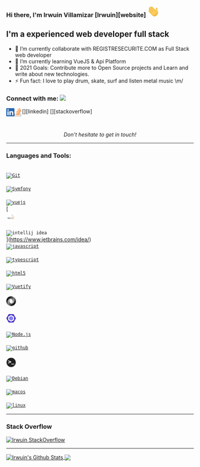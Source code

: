 ### Hi there, I'm Irwuin Villamizar [Irwuin][website] <img src="./Icons/Hi.gif" height="32" />

## I'm a experienced web developer full stack

- 🔭 I’m currently collaborate with REGISTRESECURITE.COM as Full Stack web developer
- 🌱 I’m currently learning VueJS & Api Platform
- 🥅 2021 Goals: Contribute more to Open Source projects and Learn and write about new technologies.
- ⚡ Fun fact: I love to play drum, skate, surf and listen metal music \m/

### Connect with me: <img src="https://media.giphy.com/media/LnQjpWaON8nhr21vNW/giphy.gif" height="32">

[<img align="left" alt="Irwuin | LinkedIn" height="22px" src="./SocialLogo/LinkedIn.png" />][linkedin]
[<img align="left" alt="Irwuin | Stackoverflow" height="22px" src="./SocialLogo/StackOverflow.png" />][stackoverflow]

<br />

<p align=center>
<em>Don't hesitate to get in touch!</em>
</p>

---

### Languages and Tools:


[<code>
<img alt="Git" width="26px" src="https://img.icons8.com/color/240/000000/git.png">
</code>](https://git-scm.com/)
[<code>
<img alt="Symfony" width="26px" src="https://img.icons8.com/color/240/000000/symfony.png" />
</code>](https://www.symfony.com)
[<code>
<img alt="vuejs" width="26px" src="https://img.icons8.com/color/240/000000/vue-js.png">
</code>](https://vuejs.org)
[<code>
[<code>
<img alt="MySQL" width="26px" src="https://raw.githubusercontent.com/github/explore/80688e429a7d4ef2fca1e82350fe8e3517d3494d/topics/mysql/mysql.png">
</code>](https://dev.mysql.com/)
<img alt="intellij idea" width="26px" src="https://img.icons8.com/color/240/000000/intellij-idea.png" />
</code>](https://www.jetbrains.com/idea/)
[<code>
<img alt="javascript" width="26px" src="https://img.icons8.com/color/240/000000/javascript.png" />
</code>](https://developer.mozilla.org/en-US/docs/Web/JavaScript)
[<code>
<img alt="typescript" width="26px" src="https://img.icons8.com/color/240/000000/typescript.png">
</code>](https://www.typescriptlang.org/)
[<code>
<img alt="html5" width="26px" src="https://img.icons8.com/color/240/000000/html-5.png">
</code>](https://developer.mozilla.org/en-US/docs/Web/HTML)
[<code>
<img alt="Vuetify" src="https://img.icons8.com/windows/240/000000/vuetify.png"/>
</code>](https://vuetifyjs.com/)
[<code>
<img alt="json" width="26px" src="https://raw.githubusercontent.com/github/explore/80688e429a7d4ef2fca1e82350fe8e3517d3494d/topics/json/json.png">
</code>](https://www.json.org/json-en.html)
[<code>
<img alt="eslint" width="26px" src="https://raw.githubusercontent.com/github/explore/80688e429a7d4ef2fca1e82350fe8e3517d3494d/topics/eslint/eslint.png">
</code>](https://eslint.org/)
[<code>
<img alt="Node.js" width="26px" src="https://img.icons8.com/color/240/000000/nodejs.png">
</code>](https://nodejs.org/en/)
[<code>
<img alt="github" width="26px" src="https://img.icons8.com/ios-glyphs/240/000000/github.png">
</code>](https://github.com/)
[<code>
<img alt="terminal" width="26px" src="https://raw.githubusercontent.com/github/explore/80688e429a7d4ef2fca1e82350fe8e3517d3494d/topics/terminal/terminal.png">
</code>](https://docs.microsoft.com/en-us/windows/terminal/)
[<code>
<img alt="Debian" width="26px" src="https://img.icons8.com/color/240/000000/debian.png"/>
</code>](https://ubuntu.com/)
[<code>
<img alt="macos" width="26px" src="https://img.icons8.com/officel/160/000000/mac-logo.png">
</code>](https://developer.apple.com/macos/)
[<code>
<img alt="linux" width="26px" src="https://img.icons8.com/color/96/000000/linux.png">
</code>](https://www.kernel.org/)

---

### Stack Overflow
[![Irwuin StackOverflow](https://github-readme-stackoverflow-six.vercel.app/?userID=1130539)](https://stackoverflow.com/users/1130539/irwuin)

---

<a href="https://github-readme-stats.vercel.app/api?username=irwinv&show_icons=true&hide_border=true&count_private=true&include_all_commits=true&theme=radical">
<img align="center" alt="Irwuin's Github Stats" src="https://github-readme-stats.vercel.app/api?username=irwinv&show_icons=true&hide_border=true&count_private=true&include_all_commits=true&theme=radical" />
</a>
<a href="https://github-readme-stats.vercel.app/api/top-langs/?username=irwinv&layout=compact&theme=radical">
  <img align="center" src="https://github-readme-stats.vercel.app/api/top-langs/?username=irwinv&layout=compact&theme=radical" />
</a>
